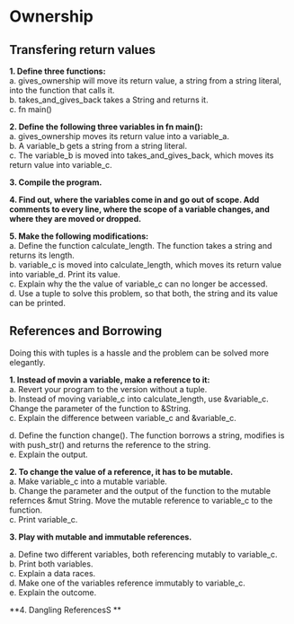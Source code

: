 Ownership
=========

## Transfering return values

**1. Define three functions:**  
    a. gives_ownership will move its return value, a string from a string literal, into the function that calls it.  
    b. takes_and_gives_back takes a String and returns it.  
    c. fn main()  

**2. Define the following three variables in fn main():**  
    a. gives_ownership moves its return value into a variable_a.  
    b. A variable_b gets a string from a string literal.  
    c. The variable_b is moved into takes_and_gives_back, which moves its return value into variable_c.  

**3. Compile the program.**  

**4. Find out, where the variables come in and go out of scope. Add comments to every line, where the scope of a variable changes, and where they are moved or dropped.**  

**5. Make the following modifications:**  
  a. Define the function calculate_length. The function takes a string and returns its length.  
  b. variable_c is moved into calculate_length, which moves its return value into variable_d. Print its value.  
  c. Explain why the the value of variable_c can no longer be accessed.  
  d. Use a tuple to solve this problem, so that both, the string and its value can be printed.  

## References and Borrowing  
Doing this with tuples is a hassle and the problem can be solved more elegantly.  

**1. Instead of movin a variable, make a reference to it:**  
  a. Revert your program to the version without a tuple.  
  b. Instead of moving variable_c into calculate_length, use &variable_c. Change the parameter of the function to &String.  
  c. Explain the difference between variable_c and &variable_c.  

  d. Define the function change(). The function borrows a string, modifies is with push_str() and returns the reference to the string.  
  e. Explain the output.  

**2. To change the value of a reference, it has to be mutable.**  
  a. Make variable_c into a mutable variable.  
  b. Change the parameter and the output of the function to the mutable refernces &mut String. Move the mutable reference to variable_c to the function.  
  c. Print variable_c.  

**3. Play with mutable and immutable references.**  

  a. Define two different variables, both referencing mutably to variable_c.  
  b. Print both variables.  
  c. Explain a data races.  
  d. Make one of the variables reference immutably to variable_c.  
  e. Explain the outcome.  

**4. Dangling ReferencesS **  
